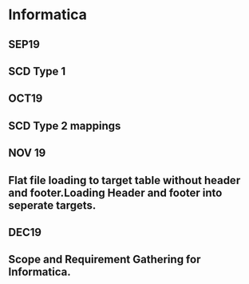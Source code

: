 # Informatica
## SEP19 
## SCD Type 1 
## OCT19
## SCD Type 2 mappings
## NOV 19
## Flat file loading to target table without header and footer.Loading Header and footer into seperate targets.
## DEC19
## Scope and Requirement Gathering for Informatica.
